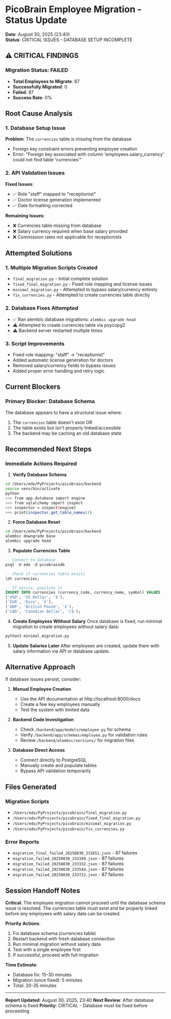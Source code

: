 # PicoBrain Employee Migration - Status Update
**Date**: August 30, 2025 (23:40)  
**Status**: CRITICAL ISSUES - DATABASE SETUP INCOMPLETE

## ⚠️ CRITICAL FINDINGS

### Migration Status: FAILED
- **Total Employees to Migrate**: 87
- **Successfully Migrated**: 0
- **Failed**: 87
- **Success Rate**: 0%

## Root Cause Analysis

### 1. Database Setup Issue
**Problem**: The `currencies` table is missing from the database
- Foreign key constraint errors preventing employee creation
- Error: "Foreign key associated with column 'employees.salary_currency' could not find table 'currencies'"

### 2. API Validation Issues
**Fixed Issues**:
- ✅ Role "staff" mapped to "receptionist" 
- ✅ Doctor license generation implemented
- ✅ Date formatting corrected

**Remaining Issues**:
- ❌ Currencies table missing from database
- ❌ Salary currency required when base salary provided
- ❌ Commission rates not applicable for receptionists

## Attempted Solutions

### 1. Multiple Migration Scripts Created
- `final_migration.py` - Initial complete solution
- `fixed_final_migration.py` - Fixed role mapping and license issues  
- `minimal_migration.py` - Attempted to bypass salary/currency entirely
- `fix_currencies.py` - Attempted to create currencies table directly

### 2. Database Fixes Attempted
- ✅ Ran alembic database migrations: `alembic upgrade head`
- ⚠️ Attempted to create currencies table via psycopg2
- ⚠️ Backend server restarted multiple times

### 3. Script Improvements
- Fixed role mapping: "staff" → "receptionist"
- Added automatic license generation for doctors
- Removed salary/currency fields to bypass issues
- Added proper error handling and retry logic

## Current Blockers

### Primary Blocker: Database Schema
The database appears to have a structural issue where:
1. The `currencies` table doesn't exist OR
2. The table exists but isn't properly linked/accessible
3. The backend may be caching an old database state

## Recommended Next Steps

### Immediate Actions Required

1. **Verify Database Schema**
```bash
cd /Users/edo/PyProjects/picobrain/backend
source venv/bin/activate
python
>>> from app.database import engine
>>> from sqlalchemy import inspect
>>> inspector = inspect(engine)
>>> print(inspector.get_table_names())
```

2. **Force Database Reset**
```bash
cd /Users/edo/PyProjects/picobrain/backend
alembic downgrade base
alembic upgrade head
```

3. **Populate Currencies Table**
```sql
-- Connect to database
psql -U edo -d picobraindb

-- Check if currencies table exists
\dt currencies;

-- If exists, populate it
INSERT INTO currencies (currency_code, currency_name, symbol) VALUES
('USD', 'US Dollar', '$'),
('EUR', 'Euro', '€'),
('GBP', 'British Pound', '£'),
('CAD', 'Canadian Dollar', 'C$');
```

4. **Create Employees Without Salary**
Once database is fixed, run minimal migration to create employees without salary data:
```bash
python3 minimal_migration.py
```

5. **Update Salaries Later**
After employees are created, update them with salary information via API or database update.

## Alternative Approach

If database issues persist, consider:

1. **Manual Employee Creation**
   - Use the API documentation at http://localhost:8000/docs
   - Create a few key employees manually
   - Test the system with limited data

2. **Backend Code Investigation**
   - Check `/backend/app/models/employee.py` for schema
   - Verify `/backend/app/schemas/employee.py` for validation rules
   - Review `/backend/alembic/versions/` for migration files

3. **Database Direct Access**
   - Connect directly to PostgreSQL
   - Manually create and populate tables
   - Bypass API validation temporarily

## Files Generated

### Migration Scripts
- `/Users/edo/PyProjects/picobrain/final_migration.py`
- `/Users/edo/PyProjects/picobrain/fixed_final_migration.py`
- `/Users/edo/PyProjects/picobrain/minimal_migration.py`
- `/Users/edo/PyProjects/picobrain/fix_currencies.py`

### Error Reports
- `migration_final_failed_20250830_231651.json` - 87 failures
- `migration_failed_20250830_233109.json` - 87 failures
- `migration_failed_20250830_233332.json` - 87 failures
- `migration_failed_20250830_233544.json` - 87 failures
- `migration_failed_20250830_233722.json` - 87 failures

## Session Handoff Notes

**Critical**: The employee migration cannot proceed until the database schema issue is resolved. The currencies table must exist and be properly linked before any employees with salary data can be created.

**Priority Actions**:
1. Fix database schema (currencies table)
2. Restart backend with fresh database connection
3. Run minimal migration without salary data
4. Test with a single employee first
5. If successful, proceed with full migration

**Time Estimate**: 
- Database fix: 15-30 minutes
- Migration (once fixed): 5 minutes
- Total: 20-35 minutes

---

**Report Updated**: August 30, 2025, 23:40
**Next Review**: After database schema is fixed
**Priority**: CRITICAL - Database must be fixed before proceeding